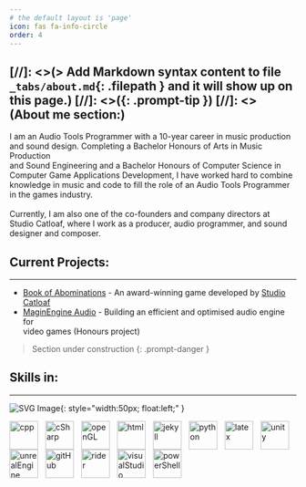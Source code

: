 ```yaml
---
# the default layout is 'page'
icon: fas fa-info-circle
order: 4
--- 
```

[//]: <>(> Add Markdown syntax content to file `_tabs/about.md`{: .filepath } and it will show up on this page.)
[//]: <>({: .prompt-tip })
[//]: <>(About me section:)
---
I am an Audio Tools Programmer with a 10-year career in music production <br>and sound design. Completing a Bachelor Honours of Arts in Music Production <br>and Sound Engineering and a Bachelor Honours of Computer Science in <br>Computer Game Applications Development, I have worked hard to combine <br>knowledge in music and code to fill the role of an Audio Tools Programmer <br>in the games industry.<br><br>Currently, I am also one of the co-founders and company directors at <br>Studio Catloaf, where I work as a producer, audio programmer, and sound <br>designer and composer.

## Current Projects:
---
- [Book of Abominations](https://www.eurogamer.net/uncovering-the-eldritch-horror-monster-collecting-rpg-book-of-abominations) - An award-winning game developed by [Studio Catloaf](https://x.com/StudioCatloaf)
- [MaginEngine Audio](https://github.com/JanHuss/maginEngineAudio) - Building an efficient and optimised audio engine for <br>video games (Honours project) 

> Section under construction
{: .prompt-danger }
<!-- markdownlint-restore -->
## Skills in:
---
![SVG Image](https://cdn.jsdelivr.net/gh/devicons/devicon@latest/icons/cplusplus/cplusplus-original.svg){: style="width:50px; float:left;" }

<img align="left" alt="cpp" width="50px" style="padding-right:10px;"  src="https://cdn.jsdelivr.net/gh/devicons/devicon@latest/icons/cplusplus/cplusplus-original.svg" />
<img align="left" alt="cSharp" width="50px" style="padding-right:10px;" src="https://cdn.jsdelivr.net/gh/devicons/devicon@latest/icons/csharp/csharp-original.svg" />
<img align="left" alt="openGL" width="50px" style="padding-right:10px;" src="https://cdn.jsdelivr.net/gh/devicons/devicon@latest/icons/opengl/opengl-original.svg" />
<img align="left" alt="html" width="50px" style="padding-right:10px;"  src="https://cdn.jsdelivr.net/gh/devicons/devicon@latest/icons/html5/html5-original.svg" />
<img align="left" alt="jekyll" width="50px" style="padding-right:10px;" src="https://cdn.jsdelivr.net/gh/devicons/devicon@latest/icons/jekyll/jekyll-original.svg" />
<img align="left" alt="python" width="50px" style="padding-right:10px;" src="https://cdn.jsdelivr.net/gh/devicons/devicon@latest/icons/python/python-original.svg" />
<img align="left" alt="latex" width="50px" style="padding-right:10px;" src="https://cdn.jsdelivr.net/gh/devicons/devicon@latest/icons/latex/latex-original.svg" />
<img align="left" alt="unity" width="50px" style="padding-right:10px;"  src="https://cdn.jsdelivr.net/gh/devicons/devicon@latest/icons/unity/unity-original.svg" />
<img align="left" alt="unrealEngine" width="50px" style="padding-right:10px;" src="https://cdn.jsdelivr.net/gh/devicons/devicon@latest/icons/unrealengine/unrealengine-original.svg" />
<img align="left" alt="gitHub" width="50px" style="padding-right:10px;" src="https://cdn.jsdelivr.net/gh/devicons/devicon@latest/icons/github/github-original.svg" />
<img align="left" alt="rider" width="50px" style="padding-right:10px;" src="https://cdn.jsdelivr.net/gh/devicons/devicon@latest/icons/rider/rider-original.svg" />
<img align="left" alt="visualStudio" width="50px" style="padding-right:10px;"  src="https://cdn.jsdelivr.net/gh/devicons/devicon@latest/icons/visualstudio/visualstudio-original.svg" />
<img align="left" alt="powerShell" width="50px" style="padding-right:10px;"   src="https://cdn.jsdelivr.net/gh/devicons/devicon@latest/icons/powershell/powershell-original.svg" /><br>
